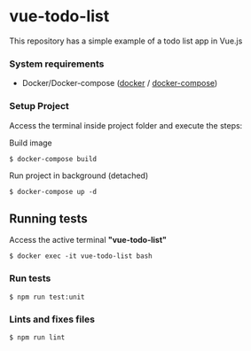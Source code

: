 # vue-todo-list
This repository has a simple example of a todo list app in Vue.js

### System requirements
- Docker/Docker-compose ([docker](https://docs.docker.com/engine/install "docker") / [docker-compose](https://docs.docker.com/compose/install/ "docker-compose"))

### Setup Project

Access the terminal inside project folder and execute the steps:

Build image
```
$ docker-compose build
```

Run project in background (detached)
```
$ docker-compose up -d
```

## Running tests
Access the active terminal **"vue-todo-list"**
```
$ docker exec -it vue-todo-list bash
```

### Run tests
```
$ npm run test:unit
```

### Lints and fixes files
```
$ npm run lint
```

